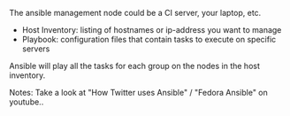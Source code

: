 The ansible management node could be a CI server, your laptop, etc.

- Host Inventory: listing of hostnames or ip-address you want to manage
- Playbook: configuration files that contain tasks to execute on specific servers


Ansible will play all the tasks for each group on the nodes in the host inventory.




Notes:
Take a look at "How Twitter uses Ansible" / "Fedora Ansible" on youtube..
